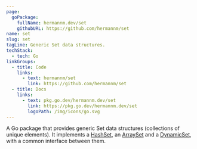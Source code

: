 ```yaml
---
page:
  goPackage:
    fullName: hermannm.dev/set
    githubURL: https://github.com/hermannm/set
name: set
slug: set
tagLine: Generic Set data structures.
techStack:
  - tech: Go
linkGroups:
  - title: Code
    links:
      - text: hermannm/set
        link: https://github.com/hermannm/set
  - title: Docs
    links:
      - text: pkg.go.dev/hermannm.dev/set
        link: https://pkg.go.dev/hermannm.dev/set
        logoPath: /img/icons/go.svg
---
```


A Go package that provides generic Set data structures (collections of unique elements). It
implements a [HashSet](https://pkg.go.dev/hermannm.dev/set#HashSet), an
[ArraySet](https://pkg.go.dev/hermannm.dev/set#ArraySet) and a
[DynamicSet](https://pkg.go.dev/hermannm.dev/set#DynamicSet), with a common interface between them.

